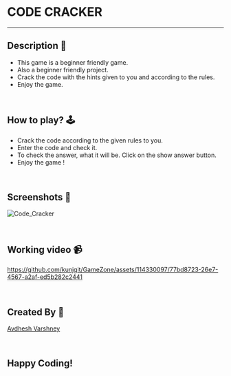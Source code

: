 # CODE CRACKER

--- 

## **Description 📃**

- This game is a beginner friendly game.
- Also a beginner friendly project.
- Crack the code with the hints given to you and according to the rules.
- Enjoy the game.

<br>

## **How to play? 🕹️**

- Crack the code according to the given rules to you.
- Enter the code and check it.
- To check the answer, what it will be. Click on the show answer button.
- Enjoy the game !

<br>

## **Screenshots 📸**

![Code_Cracker](https://github.com/kunjgit/GameZone/assets/114330097/cc793e30-a7ea-4734-a95f-ec59168a538b)

<br>

## **Working video 📹**

https://github.com/kunjgit/GameZone/assets/114330097/77bd8723-26e7-4567-a2af-ed5b282c2441

<br>

## **Created By 👦**

[Avdhesh Varshney](https://github.com/Avdhesh-Varshney)

<br>

## Happy Coding!

